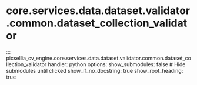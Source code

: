 # core.services.data.dataset.validator.common.dataset_collection_validator

::: picsellia_cv_engine.core.services.data.dataset.validator.common.dataset_collection_validator
    handler: python
    options:
        show_submodules: false  # Hide submodules until clicked
        show_if_no_docstring: true
        show_root_heading: true

